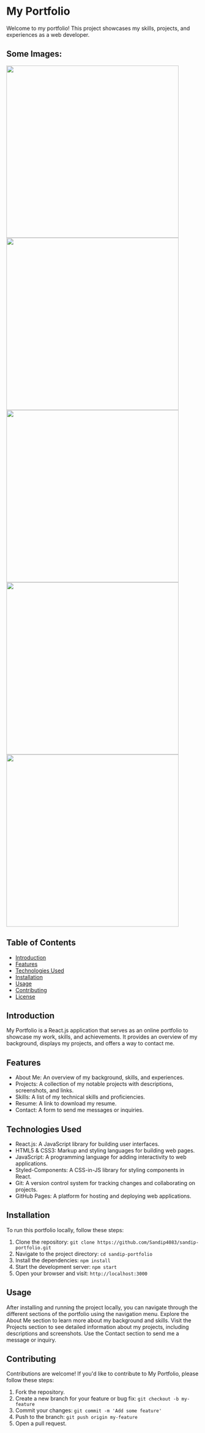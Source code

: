 
# My Portfolio
Welcome to my portfolio! This project showcases my skills, projects, and experiences as a web developer.

## Some Images:
<img width="450px;" src="https://github.com/user-attachments/assets/4f6e548d-b875-4b36-8166-ab8bea1cd202"/>
<img width="450px;" src="https://github.com/user-attachments/assets/806aa360-df4c-4439-99be-5a3f97bb719d"/>
<img width="450px;" src="https://github.com/user-attachments/assets/a31363cf-d0c9-44dd-8bff-27b05945208c"/>
<img width="450px;" src="https://github.com/user-attachments/assets/15370480-8fbe-427c-9c67-f6af6b41cda8"/>
<img width="450px;" src="https://github.com/user-attachments/assets/fbff2be4-afb5-49d3-aaff-4bdf68d0ff5a"/>

## Table of Contents
- [Introduction](#introduction)
- [Features](#features)
- [Technologies Used](#technologies-used)
- [Installation](#installation)
- [Usage](#usage)
- [Contributing](#contributing)
- [License](#license)

## Introduction
My Portfolio is a React.js application that serves as an online portfolio to showcase my work, skills, and achievements. It provides an overview of my background, displays my projects, and offers a way to contact me.

## Features
- About Me: An overview of my background, skills, and experiences.
- Projects: A collection of my notable projects with descriptions, screenshots, and links.
- Skills: A list of my technical skills and proficiencies.
- Resume: A link to download my resume.
- Contact: A form to send me messages or inquiries.

## Technologies Used
- React.js: A JavaScript library for building user interfaces.
- HTML5 & CSS3: Markup and styling languages for building web pages.
- JavaScript: A programming language for adding interactivity to web applications.
- Styled-Components: A CSS-in-JS library for styling components in React.
- Git: A version control system for tracking changes and collaborating on projects.
- GitHub Pages: A platform for hosting and deploying web applications.

## Installation
To run this portfolio locally, follow these steps:

1. Clone the repository: `git clone https://github.com/Sandip4083/sandip-portfolio.git`
2. Navigate to the project directory: `cd sandip-portfolio`
3. Install the dependencies: `npm install`
4. Start the development server: `npm start`
5. Open your browser and visit: `http://localhost:3000`

## Usage
After installing and running the project locally, you can navigate through the different sections of the portfolio using the navigation menu. Explore the About Me section to learn more about my background and skills. Visit the Projects section to see detailed information about my projects, including descriptions and screenshots. Use the Contact section to send me a message or inquiry.

## Contributing
Contributions are welcome! If you'd like to contribute to My Portfolio, please follow these steps:

1. Fork the repository.
2. Create a new branch for your feature or bug fix: `git checkout -b my-feature`
3. Commit your changes: `git commit -m 'Add some feature'`
4. Push to the branch: `git push origin my-feature`
5. Open a pull request.
 
